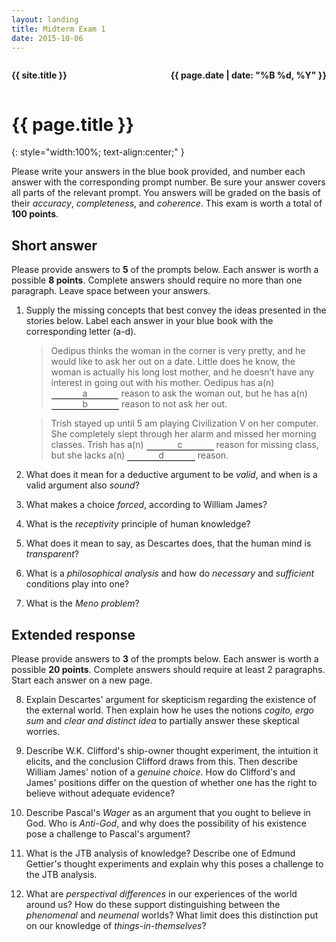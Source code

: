 ```yaml
---
layout: landing
title: Midterm Exam 1
date: 2015-10-06
---
```


<div class="wrap" markdown="1">

<div style="float:right;"><p><strong>{{ page.date | date: "%B %d, %Y" }}</strong></p></div>
<div style="float:left;"><p><strong>{{ site.title }}</strong></p></div>
<div style="clear:both;"></div>

# {{ page.title }}
{: style="width:100%; text-align:center;" }

Please write your answers in the blue book provided, and number each answer with the corresponding prompt number. Be sure your answer covers all parts of the relevant prompt. You answers will be graded on the basis of their *accuracy*, *completeness*, and *coherence*. This exam is worth a total of **100 points**.

## Short answer

Please provide answers to **5** of the prompts below. Each answer is worth a possible **8 points**. Complete answers should require no more than one paragraph. Leave space between your answers.

1. Supply the missing concepts that best convey the ideas presented in the stories below. Label each answer in your blue book with the corresponding letter (a-d).

    > Oedipus thinks the woman in the corner is very pretty, and he would like to ask her out on a date. Little does he know, the woman is actually his long lost mother, and he doesn’t have any interest in going out with his mother. Oedipus has a(n) <span style="border-bottom: 1px solid #000; padding: 0 50px;">a</span> reason to ask the woman out, but he has a(n) <span style="border-bottom: 1px solid #000; padding: 0 50px;">b</span> reason to not ask her out.

    > Trish stayed up until 5 am playing Civilization V on her computer. She completely slept through her alarm and missed her morning classes. Trish has a(n) <span style="border-bottom: 1px solid #000; padding: 0 50px;">c</span> reason for missing class, but she lacks a(n) <span style="border-bottom: 1px solid #000; padding: 0 50px;">d</span> reason.

2. What does it mean for a deductive argument to be *valid*, and when is a valid argument also *sound*?

3. What makes a choice *forced*, according to William James?

4. What is the *receptivity* principle of human knowledge?

5. What does it mean to say, as Descartes does, that the human mind is *transparent*?

6. What is a *philosophical analysis* and how do *necessary* and *sufficient* conditions play into one?

7. What is the *Meno problem*?

## Extended response

Please provide answers to **3** of the prompts below. Each answer is worth a possible **20 points**. Complete answers should require at least 2 paragraphs. Start each answer on a new page.

8. Explain Descartes' argument for skepticism regarding the existence of the external world. Then explain how he uses the notions *cogito, ergo sum* and *clear and distinct idea* to partially answer these skeptical worries.

9. Describe W.K. Clifford's ship-owner thought experiment, the intuition it elicits, and the conclusion Clifford draws from this. Then describe William James' notion of a *genuine choice*. How do Clifford's and James' positions differ on the question of whether one has the right to believe without adequate evidence?

10. Describe Pascal's *Wager* as an argument that you ought to believe in God. Who is *Anti-God*, and why does the possibility of his existence pose a challenge to Pascal's argument?

11. What is the JTB analysis of knowledge? Describe one of Edmund Gettier's thought experiments and explain why this poses a challenge to the JTB analysis.

12. What are *perspectival differences* in our experiences of the world around us? How do these support distinguishing between the *phenomenal* and *neumenal* worlds? What limit does this distinction put on our knowledge of *things-in-themselves*?

</div>

<script>
  $(window).load( function() {

    $('body').css('display','none');

    var getin = prompt("Password required:","");

    if (getin=="twasbrillig") {
      $('body').css('display','block');
    }
    else {
      location.href='nope.html';
    } 
  });
</script>
